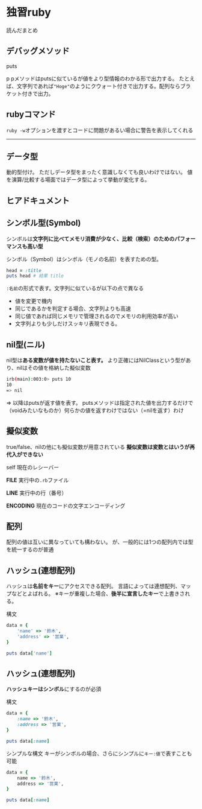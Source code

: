 # 独習ruby

読んだまとめ

## デバッグメソッド

puts

p
pメソッドはputsに似ているが値をより型情報のわかる形で出力する。
たとえば、文字列であれば`"Hoge"`のようにクウォート付きで出力する。配列ならブラケット付きで出力。

## rubyコマンド

`ruby -w`オプションを渡すとコードに問題があるい場合に警告を表示してくれる

---

## データ型

動的型付け。
ただしデータ型をまったく意識しなくても良いわけではない。
値を演算/比較する場面ではデータ型によって挙動が変化する。

## ヒアドキュメント

## シンボル型(Symbol)

シンボルは**文字列に比べてメモリ消費が少なく、比較（検索）のためのパフォーマンスも高い型**

シンボル（Symbol）はシンボル（モノの名前）を表すための型。

```rb
head = :title
puts head # 結果 title
```

`:名前`の形式で表す。文字列に似ているが以下の点で異なる

- 値を変更で機内
- 同じであるかを判定する場合、文字列よりも高速
- 同じ値であれば同じメモリで管理されるのでメモリの利用効率が高い
- 文字列よりも少しだけスッキリ表現できる。

## nil型(ニル)

nil型は**ある変数が値を持たないこと表す。**
より正確にはNilClassという型があり、nilはその値を格納した擬似変数

```sh
irb(main):003:0> puts 10
10
=> nil
```

=> 以降はputsが返す値を表す。
putsメソッドは指定された値を出力するだけで（voidみたいなものか）何らかの値を返すわけではない（=nilを返す）わけ

## 擬似変数

true/false、nilの他にも擬似変数が用意されている
**擬似変数は変数とはいうが再代入ができない**

self
現在のレシーバー

__FILE__
実行中の`.rb`ファイル

__LINE__
実行中の行（番号）

__ENCODING__
現在のコードの文字エンコーディング

## 配列

配列の値は互いに異なっていても構わない。
が、一般的には1つの配列内では型を統一するのが普通

## ハッシュ(連想配列)

ハッシュは**名前をキー**にアクセスできる配列。
言語によっては連想配列、マップなどとよばれる。
※キーが重複した場合、**後半に宣言したキー**で上書きされる。

構文
```ruby
data = {
    'name' => '鈴木',
    'address' => '営業',
}

puts data['name']
```

## ハッシュ(連想配列)

**ハッシュキーはシンボル**にするのが必須

構文
```ruby
data = {
    :name => '鈴木',
    :address => '営業',
}

puts data[:name]
```

シンプルな構文
キーがシンボルの場合、さらにシンプルに`キー:値`で表すことも可能
```ruby
data = {
    name => '鈴木',
    address => '営業',
}

puts data[:name]
```
